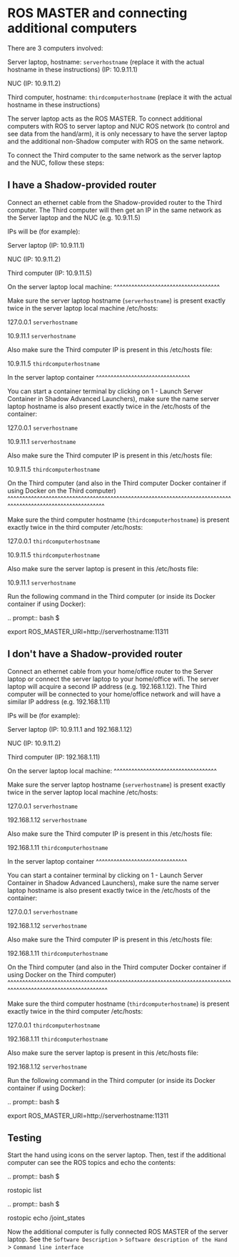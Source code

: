ROS MASTER and connecting additional computers
==============================================

There are 3 computers involved:

Server laptop, hostname: ``serverhostname`` (replace it with the actual hostname in these instructions) (IP: 10.9.11.1)

NUC (IP: 10.9.11.2)

Third computer, hostname: ``thirdcomputerhostname`` (replace it with the actual hostname in these instructions) 

The server laptop acts as the ROS MASTER. To connect additional computers with ROS to server laptop and NUC ROS network (to control and see data from the hand/arm), it is only necessary to have the server laptop and the additional non-Shadow computer with ROS on the same network.

To connect the Third computer to the same network as the server laptop and the NUC, follow these steps:

I have a Shadow-provided router
--------------------------------

Connect an ethernet cable from the Shadow-provided router to the Third computer. The Third computer will then get an IP in the same network as the Server laptop and the NUC (e.g. 10.9.11.5)

IPs will be (for example):

Server laptop (IP: 10.9.11.1)

NUC (IP: 10.9.11.2)

Third computer (IP: 10.9.11.5)

On the server laptop local machine:
^^^^^^^^^^^^^^^^^^^^^^^^^^^^^^^^^^^^

Make sure the server laptop hostname (``serverhostname``) is present exactly twice in the server laptop local machine /etc/hosts:

127.0.0.1 ``serverhostname``

10.9.11.1 ``serverhostname``

Also make sure the Third computer IP is present in this /etc/hosts file:

10.9.11.5 ``thirdcomputerhostname``

In the server laptop container
^^^^^^^^^^^^^^^^^^^^^^^^^^^^^^^^

You can start a container terminal by clicking on 1 - Launch Server Container in Shadow Advanced Launchers), make sure the name server laptop hostname is also present exactly twice in the /etc/hosts of the container:

127.0.0.1 ``serverhostname``

10.9.11.1 ``serverhostname``

Also make sure the Third computer IP is present in this /etc/hosts file:

10.9.11.5 ``thirdcomputerhostname``

On the Third computer (and also in the Third computer Docker container if using Docker on the Third computer)
^^^^^^^^^^^^^^^^^^^^^^^^^^^^^^^^^^^^^^^^^^^^^^^^^^^^^^^^^^^^^^^^^^^^^^^^^^^^^^^^^^^^^^^^^^^^^^^^^^^^^^^^^^^^^

Make sure the third computer hostname (``thirdcomputerhostname``) is present exactly twice in the third computer /etc/hosts:

127.0.0.1 ``thirdcomputerhostname``

10.9.11.5 ``thirdcomputerhostname``

Also make sure the server laptop is present in this /etc/hosts file:

10.9.11.1 ``serverhostname``

Run the following command in the Third computer (or inside its Docker container if using Docker):

.. prompt:: bash $

   export ROS_MASTER_URI=http://serverhostname:11311

I don't have a Shadow-provided router
---------------------------------------

Connect an ethernet cable from your home/office router to the Server laptop or connect the server laptop to your home/office wifi. The server laptop will acquire a second IP address (e.g. 192.168.1.12). The Third computer will be connected to your home/office network and will have a similar IP address (e.g. 192.168.1.11)

IPs will be (for example):

Server laptop (IP: 10.9.11.1 and 192.168.1.12)

NUC (IP: 10.9.11.2)

Third computer (IP: 192.168.1.11)

On the server laptop local machine:
^^^^^^^^^^^^^^^^^^^^^^^^^^^^^^^^^^^

Make sure the server laptop hostname (``serverhostname``) is present exactly twice in the server laptop local machine /etc/hosts:

127.0.0.1 ``serverhostname``

192.168.1.12 ``serverhostname``

Also make sure the Third computer IP is present in this /etc/hosts file:

192.168.1.11 ``thirdcomputerhostname``

In the server laptop container
^^^^^^^^^^^^^^^^^^^^^^^^^^^^^^^

You can start a container terminal by clicking on 1 - Launch Server Container in Shadow Advanced Launchers), make sure the name server laptop hostname is also present exactly twice in the /etc/hosts of the container:

127.0.0.1 ``serverhostname``

192.168.1.12 ``serverhostname``

Also make sure the Third computer IP is present in this /etc/hosts file:

192.168.1.11 ``thirdcomputerhostname``

On the Third computer (and also in the Third computer Docker container if using Docker on the Third computer)
^^^^^^^^^^^^^^^^^^^^^^^^^^^^^^^^^^^^^^^^^^^^^^^^^^^^^^^^^^^^^^^^^^^^^^^^^^^^^^^^^^^^^^^^^^^^^^^^^^^^^^^^^^^^^^

Make sure the third computer hostname (``thirdcomputerhostname``) is present exactly twice in the third computer /etc/hosts:

127.0.0.1 ``thirdcomputerhostname``

192.168.1.11 ``thirdcomputerhostname``

Also make sure the server laptop is present in this /etc/hosts file:

192.168.1.12 ``serverhostname``

Run the following command in the Third computer (or inside its Docker container if using Docker):

.. prompt:: bash $

   export ROS_MASTER_URI=http://serverhostname:11311 

Testing
--------

Start the hand using icons on the server laptop. Then, test if the additional computer can see the ROS topics and echo the contents:

.. prompt:: bash $

   rostopic list

.. prompt:: bash $

   rostopic echo /joint_states 

Now the additional computer is fully connected ROS MASTER of the server laptop.
See the ``Software Description`` > ``Software description of the Hand`` > ``Command line interface``
